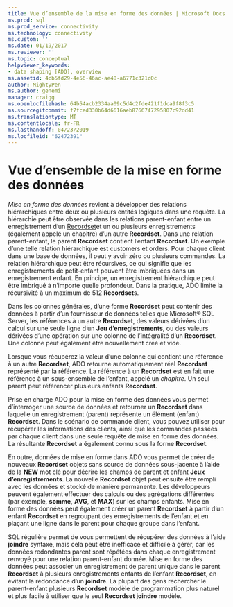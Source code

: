 ```yaml
---
title: Vue d’ensemble de la mise en forme des données | Microsoft Docs
ms.prod: sql
ms.prod_service: connectivity
ms.technology: connectivity
ms.custom: ''
ms.date: 01/19/2017
ms.reviewer: ''
ms.topic: conceptual
helpviewer_keywords:
- data shaping [ADO], overview
ms.assetid: 4cb5fd29-4e56-46ac-ae48-a6771c321c0c
author: MightyPen
ms.author: genemi
manager: craigg
ms.openlocfilehash: 64b54acb2334aa09c5d4c2fde421f1dca9f8f3c5
ms.sourcegitcommit: f7fced330b64d6616aeb8766747295807c92dd41
ms.translationtype: MT
ms.contentlocale: fr-FR
ms.lasthandoff: 04/23/2019
ms.locfileid: "62472391"
---
```

# <a name="data-shaping-overview"></a>Vue d’ensemble de la mise en forme des données
*Mise en forme des données* revient à développer des relations hiérarchiques entre deux ou plusieurs entités logiques dans une requête. La hiérarchie peut être observée dans les relations parent-enfant entre un enregistrement d’un [Recordset](../../../ado/reference/ado-api/recordset-object-ado.md)et un ou plusieurs enregistrements (également appelé un chapitre) d’un autre **Recordset**. Dans une relation parent-enfant, le parent **Recordset** contient l’enfant **Recordset**. Un exemple d’une telle relation hiérarchique est customers et orders. Pour chaque client dans une base de données, il peut y avoir zéro ou plusieurs commandes. La relation hiérarchique peut être récursives, ce qui signifie que les enregistrements de petit-enfant peuvent être imbriquées dans un enregistrement enfant. En principe, un enregistrement hiérarchique peut être imbriqué à n’importe quelle profondeur. Dans la pratique, ADO limite la récursivité à un maximum de 512 **Recordset**s.  
  
 Dans les colonnes générales, d’une forme **Recordset** peut contenir des données à partir d’un fournisseur de données telles que Microsoft® SQL Server, les références à un autre **Recordset**, des valeurs dérivées d’un calcul sur une seule ligne d’un  **Jeu d’enregistrements**, ou des valeurs dérivées d’une opération sur une colonne de l’intégralité d’un **Recordset**. Une colonne peut également être nouvellement créé et vide.  
  
 Lorsque vous récupérez la valeur d’une colonne qui contient une référence à un autre **Recordset**, ADO retourne automatiquement réel **Recordset** représenté par la référence. La référence à un **Recordset** est en fait une référence à un sous-ensemble de l’enfant, appelé un *chapitre*. Un seul parent peut référencer plusieurs enfants **Recordset**.  
  
 Prise en charge ADO pour la mise en forme des données vous permet d’interroger une source de données et retourner un **Recordset** dans laquelle un enregistrement (parent) représente un élément (enfant) **Recordset**. Dans le scénario de commande client, vous pouvez utiliser pour récupérer les informations des clients, ainsi que les commandes passées par chaque client dans une seule requête de mise en forme des données. La résultante **Recordset** a également connu sous la forme **Recordset**.  
  
 En outre, données de mise en forme dans ADO vous permet de créer de nouveaux **Recordset** objets sans source de données sous-jacente à l’aide de la **NEW** mot clé pour décrire les champs de parent et enfant  **Jeux d’enregistrements**. La nouvelle **Recordset** objet peut ensuite être rempli avec les données et stocké de manière permanente. Les développeurs peuvent également effectuer des calculs ou des agrégations différentes (par exemple, **somme**, **AVG**, et **MAX**) sur les champs enfants. Mise en forme des données peut également créer un parent **Recordset** à partir d’un enfant **Recordset** en regroupant des enregistrements de l’enfant et en plaçant une ligne dans le parent pour chaque groupe dans l’enfant.  
  
 SQL régulière permet de vous permettent de récupérer des données à l’aide **joindre** syntaxe, mais cela peut être inefficace et difficile à gérer, car les données redondantes parent sont répétées dans chaque enregistrement renvoyé pour une relation parent-enfant donnée. Mise en forme des données peut associer un enregistrement de parent unique dans le parent **Recordset** à plusieurs enregistrements enfants de l’enfant **Recordset**, en évitant la redondance d’un **joindre**. La plupart des gens rechercher le parent-enfant plusieurs **Recordset** modèle de programmation plus naturel et plus facile à utiliser que le seul **Recordset joindre** modèle.

